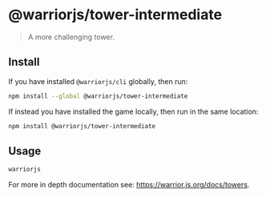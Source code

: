 # @warriorjs/tower-intermediate

> A more challenging tower.

## Install

If you have installed `@warriorjs/cli` globally, then run:

```sh
npm install --global @warriorjs/tower-intermediate
```

If instead you have installed the game locally, then run in the same location:

```sh
npm install @warriorjs/tower-intermediate
```

## Usage

```sh
warriorjs
```

For more in depth documentation see: https://warrior.js.org/docs/towers.
